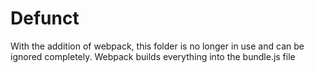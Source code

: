 # Defunct

With the addition of webpack, this folder is no longer in use and can be ignored completely. 
Webpack builds everything into the bundle.js file